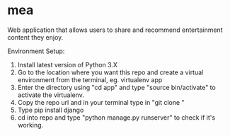 # mea
Web application that allows users to share and recommend entertainment content they enjoy. 

Environment Setup:
1. Install latest version of Python 3.X
2. Go to the location where you want this repo and create a virtual environment from the terminal, eg. virtualenv app
3. Enter the directory using "cd app" and type "source bin/activate" to activate the virtualenv. 
4. Copy the repo url and in your terminal type in "git clone <repo url>"
5. Type pip install django
6. cd into repo and type "python manage.py runserver" to check if it's working.
